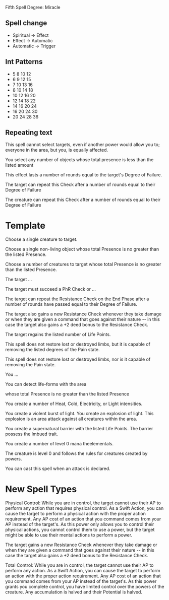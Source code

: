 Fifth Spell Degree: Miracle

## Spell change
- Spiritual -> Effect
- Effect -> Automatic
- Automatic -> Trigger

## Int Patterns

- 5 8 10 12
- 6 9 12 15
- 7 10 13 16
- 8 10 14 18
- 10 12 16 20
- 12 14 18 22
- 14 16 20 24
- 16 20 24 30 
- 20 24 28 36

## Repeating text

This spell cannot select targets, even if another power would allow you to; everyone in the area, but you, is equally affected.

You select any number of objects whose total presence is less than the listed amount 

This effect lasts a number of rounds equal to the target's Degree of Failure.

The target can repeat this Check after a number of rounds equal to their Degree of Failure

The creature can repeat this Check after a number of rounds equal to their Degree of Failure

# Template

Choose a single creature to target.

Choose a single non-living object whose total Presence is no greater than the listed Presence.

Choose a number of creatures to target whose total Presence is no greater than the listed Presence.

The target ...

The target must succeed a PhR Check or ...

The target can repeat the Resistance Check on the End Phase after a number of rounds have passed equal to their Degree of Failure.

The target also gains a new Resistance Check whenever they take damage or when they are given a command that goes against their nature -- in this case the target also gains a +2 deed bonus to the Resistance Check.

The target regains the listed number of Life Points.

This spell does not restore lost or destroyed limbs, but it is capable of removing the listed degrees of the Pain state.

This spell does not restore lost or destroyed limbs, nor is it capable of removing the Pain state.

You ...

You can detect life-forms with the area

whose total Presence is no greater than the listed Presence

You create a number of Heat, Cold, Electricity, or Light intensities.

You create a violent burst of light. You create an explosion of light. This explosion is an area attack against all creatures within the area.

You create a supernatural barrier with the listed Life Points.
The barrier possess the Imbued trait.

You create a number of level 0 mana theelementals.

The creature is level 0 and follows the rules for creatures created by powers.

You can cast this spell when an attack is declared.

# New Spell Types

Physical Control:
While you are in control, the target cannot use their AP to perform any action that requires physical control. As a Swift Action, you can cause the target to perform a physical action with the proper action requirement. Any AP cost of an action that you command comes from your AP instead of the target's. As this power only allows you to control their physical actions, you cannot control them to use a power, but the target might be able to use their mental actions to perform a power.

The target gains a new Resistance Check whenever they take damage or when they are given a command that goes against their nature -- in this case the target also gains a +2 deed bonus to the Resistance Check.

Total Control:
While you are in control, the target cannot use their AP to perform any action. As a Swift Action, you can cause the target to perform an action with the proper action requirement. Any AP cost of an action that you command comes from your AP instead of the target's. As this power grants you complete control, you have limited control over the powers of the creature. Any accumulation is halved and their Potential is halved.